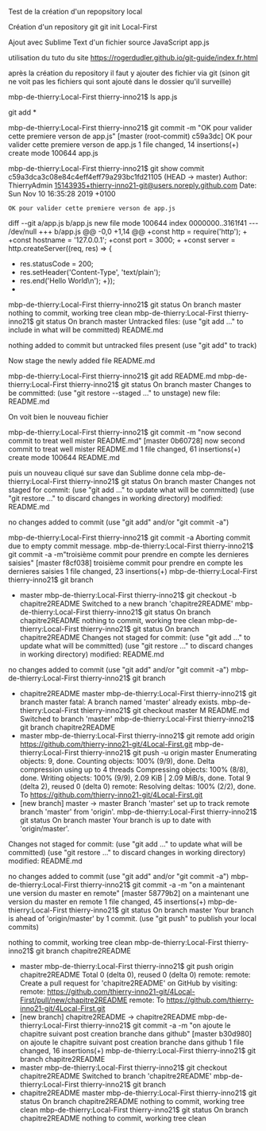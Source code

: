 Test de la création d'un repopsitory local

Création d'un repository git
git init Local-First

Ajout avec Sublime Text d'un fichier source JavaScript app.js

utilisation du tuto du site https://rogerdudler.github.io/git-guide/index.fr.html

après la création du repository il faut y ajouter des fichier via git (sinon git ne voit pas les fichiers qui sont ajouté dans le dossier qu'il surveille)

mbp-de-thierry:Local-First thierry-inno21$ ls
app.js

git add *

mbp-de-thierry:Local-First thierry-inno21$ git commit -m "OK pour valider cette premiere verson de app.js"
[master (root-commit) c59a3dc] OK pour valider cette premiere verson de app.js
 1 file changed, 14 insertions(+)
 create mode 100644 app.js

 mbp-de-thierry:Local-First thierry-inno21$ git show
commit c59a3dca3c08e84c4eff4eff79a293bc1fd21105 (HEAD -> master)
Author: ThierryAdmin <15143935+thierry-inno21-git@users.noreply.github.com>
Date:   Sun Nov 10 16:35:28 2019 +0100

    OK pour valider cette premiere verson de app.js

diff --git a/app.js b/app.js
new file mode 100644
index 0000000..3161f41
--- /dev/null
+++ b/app.js
@@ -0,0 +1,14 @@
+const http = require('http');
+
+const hostname = '127.0.0.1';
+const port = 3000;
+
+const server = http.createServer((req, res) => {
+  res.statusCode = 200;
+  res.setHeader('Content-Type', 'text/plain');
+  res.end('Hello World\n');
+});
+


mbp-de-thierry:Local-First thierry-inno21$ git status
On branch master
nothing to commit, working tree clean
mbp-de-thierry:Local-First thierry-inno21$ git status
On branch master
Untracked files:
  (use "git add <file>..." to include in what will be committed)
	README.md

nothing added to commit but untracked files present (use "git add" to track)

Now stage the newly added file README.md

mbp-de-thierry:Local-First thierry-inno21$ git add README.md 
mbp-de-thierry:Local-First thierry-inno21$ git status
On branch master
Changes to be committed:
  (use "git restore --staged <file>..." to unstage)
	new file:   README.md

On voit bien le nouveau fichier

mbp-de-thierry:Local-First thierry-inno21$ git commit -m "now second commit to treat well mister README.md"
[master 0b60728] now second commit to treat well mister README.md
 1 file changed, 61 insertions(+)
 create mode 100644 README.md

 puis un nouveau cliqué sur save dan Sublime donne cela
 mbp-de-thierry:Local-First thierry-inno21$ git status
On branch master
Changes not staged for commit:
  (use "git add <file>..." to update what will be committed)
  (use "git restore <file>..." to discard changes in working directory)
	modified:   README.md

no changes added to commit (use "git add" and/or "git commit -a")

mbp-de-thierry:Local-First thierry-inno21$ git commit -a
Aborting commit due to empty commit message.
mbp-de-thierry:Local-First thierry-inno21$ git commit -a -m"troisième commit pour prendre en compte les dernieres saisies"
[master f8cf038] troisième commit pour prendre en compte les dernieres saisies
 1 file changed, 23 insertions(+)
mbp-de-thierry:Local-First thierry-inno21$ git branch
* master
mbp-de-thierry:Local-First thierry-inno21$ git checkout -b chapitre2README
Switched to a new branch 'chapitre2README'
mbp-de-thierry:Local-First thierry-inno21$ git status
On branch chapitre2README
nothing to commit, working tree clean
mbp-de-thierry:Local-First thierry-inno21$ git status
On branch chapitre2README
Changes not staged for commit:
  (use "git add <file>..." to update what will be committed)
  (use "git restore <file>..." to discard changes in working directory)
	modified:   README.md

no changes added to commit (use "git add" and/or "git commit -a")
mbp-de-thierry:Local-First thierry-inno21$ git branch
* chapitre2README
  master
mbp-de-thierry:Local-First thierry-inno21$ git branch master
fatal: A branch named 'master' already exists.
mbp-de-thierry:Local-First thierry-inno21$ git checkout master
M	README.md
Switched to branch 'master'
mbp-de-thierry:Local-First thierry-inno21$ git branch
  chapitre2README
* master
mbp-de-thierry:Local-First thierry-inno21$ git remote add origin https://github.com/thierry-inno21-git/4Local-First.git
mbp-de-thierry:Local-First thierry-inno21$ git push -u origin master
Enumerating objects: 9, done.
Counting objects: 100% (9/9), done.
Delta compression using up to 4 threads
Compressing objects: 100% (8/8), done.
Writing objects: 100% (9/9), 2.09 KiB | 2.09 MiB/s, done.
Total 9 (delta 2), reused 0 (delta 0)
remote: Resolving deltas: 100% (2/2), done.
To https://github.com/thierry-inno21-git/4Local-First.git
 * [new branch]      master -> master
Branch 'master' set up to track remote branch 'master' from 'origin'.
mbp-de-thierry:Local-First thierry-inno21$ git status
On branch master
Your branch is up to date with 'origin/master'.

Changes not staged for commit:
  (use "git add <file>..." to update what will be committed)
  (use "git restore <file>..." to discard changes in working directory)
	modified:   README.md

no changes added to commit (use "git add" and/or "git commit -a")
mbp-de-thierry:Local-First thierry-inno21$ git commit -a -m "on a maintenant une version du master en remote" 
[master 58779b2] on a maintenant une version du master en remote
 1 file changed, 45 insertions(+)
mbp-de-thierry:Local-First thierry-inno21$ git status
On branch master
Your branch is ahead of 'origin/master' by 1 commit.
  (use "git push" to publish your local commits)

nothing to commit, working tree clean
mbp-de-thierry:Local-First thierry-inno21$ git branch
  chapitre2README
* master
mbp-de-thierry:Local-First thierry-inno21$ git push origin chapitre2README
Total 0 (delta 0), reused 0 (delta 0)
remote: 
remote: Create a pull request for 'chapitre2README' on GitHub by visiting:
remote:      https://github.com/thierry-inno21-git/4Local-First/pull/new/chapitre2README
remote: 
To https://github.com/thierry-inno21-git/4Local-First.git
 * [new branch]      chapitre2README -> chapitre2README
mbp-de-thierry:Local-First thierry-inno21$ git commit -a -m "on ajoute le chapitre suivant post creation branche dans github"
[master b30d980] on ajoute le chapitre suivant post creation branche dans github
 1 file changed, 16 insertions(+)
mbp-de-thierry:Local-First thierry-inno21$ git branch
  chapitre2README
* master
mbp-de-thierry:Local-First thierry-inno21$ git checkout chapitre2README
Switched to branch 'chapitre2README'
mbp-de-thierry:Local-First thierry-inno21$ git branch
* chapitre2README
  master
mbp-de-thierry:Local-First thierry-inno21$ git status
On branch chapitre2README
nothing to commit, working tree clean
mbp-de-thierry:Local-First thierry-inno21$ git status
On branch chapitre2README
nothing to commit, working tree clean